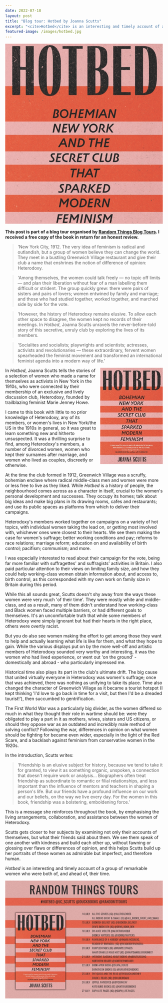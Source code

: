 ```yaml
---
date: 2022-07-18
layout: post
title: "Blog tour: Hotbed by Joanna Scutts"
excerpt: "<cite>Hotbed</cite> is an interesting and timely account of a group of remarkable women who were both of, and ahead of, their time."
featured-image: /images/hotbed.jpg
---
```


![Hotbed](/images/hotbed.jpg)

**This post is part of a blog tour organised by [Random Things Blog Tours](http://randomthingsthroughmyletterbox.blogspot.com/p/services-to-publishers-authors-blog.html). I received a free copy of the book in return for an honest review.**

> 'New York City, 1912. The very idea of feminism is radical and outlandish, but a group of women believe they can change the world. They meet in a bustling Greenwich Village restaurant and give their club a name that enshrines the notion of difference of opinion: Heterodoxy.

> 'Among themselves, the women could talk freely — no topic off limits — and plan their liberation without fear of a man labelling them difficult or strident. The group quickly grew: there were pairs of sisters and pairs of lovers; women entwined by family and marriage; and those who had studied together, worked together, and marched side by side for the vote.

> 'However, the history of Heterodoxy remains elusive. To allow each other space to disagree, the women kept no records of their meetings. In <em>Hotbed</em>, Joanna Scutts unravels the never-before-told story of this secretive, unruly club by exploring the lives of its members.

> 'Socialites and socialists; playwrights and scientists; actresses, activists and revolutionaries — these extraordinary, fervent women spearheaded the feminist movement and transformed an international feminist agenda into a modern way of life.'

<img src="/images/hotbed-200.jpg" alt="Hotbed" style="float: right; margin-bottom: 10px; margin-left: 10px;">

In <em>Hotbed</em>, Joanna Scutts tells the stories of a selection of women who made a name for themselves as activists in New York in the 1910s, who were connected by their membership of an exclusive and lively discussion club, Heterodoxy, founded by trailblazing feminist Marie Jenney Howe.

I came to this book with little to no prior knowledge of Heterodoxy, any of its members, or women's lives in New York/the US in the 1910s in general, so it was great to learn something new and hitherto unsuspected. It was a thrilling surprise to find, among Heterodoxy's members, a number of divorced women, women who kept their surnames after marriage, and women who lived as couples, discreetly or otherwise.

At the time the club formed in 1912, Greenwich Village was a scruffy, bohemian enclave where radical middle-class men and women were more or less free to live as they liked. While <em>Hotbed</em> is a history of people, the neighbourhood comes across as a character in itself, crucial to the women's personal development and successes. They occupy its homes; talk about big ideas and make big plans in its drawing rooms, cafes and restaurants; and use its public spaces as platforms from which to deliver their campaigns.

Heterodoxy's members worked together on campaigns on a variety of hot topics, with individual women taking the lead on, or getting most involved with, whichever ones were closest to their hearts. We see them making the case for women's suffrage; better working conditions and pay; reforms to race relations; marriage reform; education on and availability of birth control; pacifism; communism; and more.

I was especially interested to read about their campaign for the vote, being far more familiar with suffragettes' and suffragists' activities in Britain. I also paid particular attention to their views on limiting family size, and how they could help working-class women obtain information about, and access to, birth control, as this corresponded with my own work on family size in Britain during this period.

While this all sounds great, Scutts doesn't shy away from the ways these women were very much 'of their time'. They were mostly white and middle-class, and as a result, many of them didn't understand how working-class and Black women faced multiple barriers, or had different goals to themselves. It's an uncomfortable truth that while some members of Heterodoxy were simply ignorant but had their hearts in the right place, others were overtly racist.

But you do also see women making the effort to get among those they want to help and actually learning what life is like for them, and what they hope to gain. While the various displays put on by the more well-off and artistic members of Heterodoxy sounded very worthy and interesting, it was the women who had lived experience, or went out 'on the ground' - domestically and abroad - who particularly impressed me.

Historical time also plays its part in the club's ultimate drift. The big cause that united virtually everyone in Heterodoxy was women's suffrage; once that was achieved, there was nothing as unifying to take its place. Time also changed the character of Greenwich Village as it became a tourist hotspot (I kept thinking 'I'd love to go back in time for a visit, but then I'd be a dreaded tourist!'), then succumbed to gentrification.

The First World War was a particularly big divider, as the women differed so much in what they thought their role in wartime should be: were they obligated to play a part in it as mothers, wives, sisters and US citizens, or should they oppose war as an outdated and incredibly male method of solving conflict? Following the war, differences in opinion on what women should be fighting for became even wider, especially in the light of the Red Scare, and a backlash against feminism from conservative women in the 1920s.

In the introduction, Scutts writes:

> 'Friendship is an elusive subject for history, because we tend to take it for granted, to view it as something organic, unspoken, a connection that doesn't require work or analysis... Biographers often treat friendship as subordinate to romantic or filial relationships, and less important than the influence of mentors and teachers in shaping a person's life. But our friends have a profound influence on our work and our beliefs, on the way we live every day. For the women in this book, friendship was a bolstering, emboldening force.'

This is a message she reinforces throughout the book, by emphasising the living arrangements, collaboration, and assistance between the women of Heterodoxy.

Scutts gets closer to her subjects by examining not only their accounts of themselves, but what their friends said about them. We see them speak of one another with kindness and build each other up, without fawning or glossing over flaws or differences of opinion, and this helps Scutts build up her portraits of these women as admirable but imperfect, and therefore human.

<cite>Hotbed</cite> is an interesting and timely account of a group of remarkable women who were both of, and ahead of, their time.

![Hotbed blog tour banner](/images/hotbed-banner.jpg)
